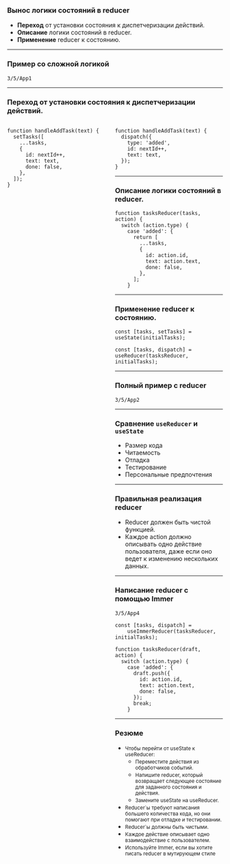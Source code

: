 ### Вынос логики состояний в reducer

- **Переход** от установки состояния к диспетчеризации действий.
- **Описание** логики состояний в reducer.
- **Применение** reducer к состоянию.

---

### Пример со сложной логикой

```3/5/App1```

---

### **Переход** от установки состояния к диспетчеризации действий.

<div style="display: flex;">
    <div style="flex: 2;">
<pre><code>function handleAddTask(text) {
  setTasks([
    ...tasks,
    {
      id: nextId++,
      text: text,
      done: false,
    },
  ]);
}</code></pre>
    </div>
    <div style="flex: 2;">
<pre><code>function handleAddTask(text) {
  dispatch({
    type: 'added',
    id: nextId++,
    text: text,
  });
}</code></pre>
    <div>
<div>

---

### **Описание** логики состояний в reducer.

```
function tasksReducer(tasks, action) {
  switch (action.type) {
    case 'added': {
      return [
        ...tasks,
        {
          id: action.id,
          text: action.text,
          done: false,
        },
      ];
    }
```

---

### **Применение** reducer к состоянию.

```
const [tasks, setTasks] = useState(initialTasks);
```
```
const [tasks, dispatch] = useReducer(tasksReducer, initialTasks);
```

---

### Полный пример с reducer

```3/5/App2```

---

### Сравнение ```useReducer``` и ```useState```

- Размер кода
- Читаемость
- Отладка
- Тестирование
- Персональные предпочтения

---

### Правильная реализация reducer

- Reducer должен быть чистой функцией.
- Каждое action должно описывать одно действие пользователя, даже если оно ведет к изменению нескольких данных.

---

### Написание reducer с помощью Immer

```3/5/App4```

```
const [tasks, dispatch] = 
    useImmerReducer(tasksReducer, initialTasks);
```
```
function tasksReducer(draft, action) {
  switch (action.type) {
    case 'added': {
      draft.push({
        id: action.id,
        text: action.text,
        done: false,
      });
      break;
    }
```

---

### Резюме

- <small>Чтобы перейти от useState к useReducer:</small>
    - <small>Переместите действия из обработчиков событий.</small>
    - <small>Напишите reducer, который возвращает следующее состояние для заданного состояния и действия. </small>
    - <small>Замените useState на useReducer.</small>
- <small>Reducer`ы требуют написания большего количества кода, но они помогают при отладке и тестировании.</small>
- <small>Reducer`ы должны быть чистыми.</small>
- <small>Каждое действие описывает одно взаимодействие с пользователем.</small>
- <small>Используйте Immer, если вы хотите писать reducer в мутирующем стиле</small>